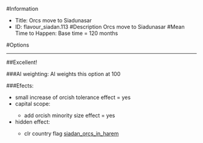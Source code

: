 #Information
 - Title: Orcs move to Siadunasar
 - ID: flavour_siadan.113
#Description
Orcs move to Siadunasar
#Mean Time to Happen:
Base time = 120 months

#Options

___
##Excellent!

###AI weighting:
AI weights this option at 100


###Efects:<ul><li>small increase of orcish tolerance effect = yes</li><li>capital scope:</li><ul><li>add orcish minority size effect = yes</li></ul><li>hidden effect:</li><ul><li>clr country flag [siadan_orcs_in_harem](../flags/siadan_orcs_in_harem.md)</li></ul></ul>
